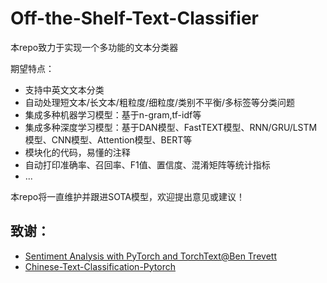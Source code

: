 # Off-the-Shelf-Text-Classifier

本repo致力于实现一个多功能的文本分类器

期望特点：
- 支持中英文文本分类
- 自动处理短文本/长文本/粗粒度/细粒度/类别不平衡/多标签等分类问题
- 集成多种机器学习模型：基于n-gram,tf-idf等
- 集成多种深度学习模型：基于DAN模型、FastTEXT模型、RNN/GRU/LSTM模型、CNN模型、Attention模型、BERT等
- 模块化的代码，易懂的注释
- 自动打印准确率、召回率、F1值、置信度、混淆矩阵等统计指标
- ...

本repo将一直维护并跟进SOTA模型，欢迎提出意见或建议！

## 致谢：
- [Sentiment Analysis with PyTorch and TorchText@Ben Trevett](https://github.com/bentrevett/pytorch-sentiment-analysis)
- [Chinese-Text-Classification-Pytorch](https://github.com/649453932/Chinese-Text-Classification-Pytorch)
